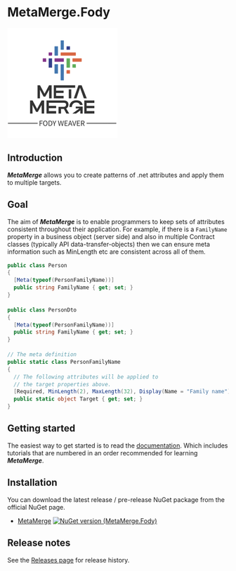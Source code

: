 # MetaMerge.Fody
![](./Images/MetaMerge-Logo.png)

## Introduction
***MetaMerge*** allows you to create patterns of .net attributes and
apply them to multiple targets.

## Goal
The aim of ***MetaMerge*** is to enable programmers to keep sets of
attributes consistent throughout their application.  For example, if
there is a `FamilyName` property in a business object (server side) and
also in multiple Contract classes (typically API data-transfer-objects)
then we can ensure meta information such as MinLength etc are consistent
across all of them.

```c#
public class Person
{
  [Meta(typeof(PersonFamilyName))]
  public string FamilyName { get; set; }
}

public class PersonDto
{
  [Meta(typeof(PersonFamilyName))]
  public string FamilyName { get; set; }
}

// The meta definition
public static class PersonFamilyName
{
  // The following attributes will be applied to
  // the target properties above.
  [Required, MinLength(2), MaxLength(32), Display(Name = "Family name")]
  public static object Target { get; set; }
}
```

## Getting started
The easiest way to get started is to read the [documentation](./Docs/README.md).
Which includes tutorials that are numbered in an order recommended
for learning ***MetaMerge***.

## Installation
You can download the latest release / pre-release NuGet package from
the official NuGet page.

* [MetaMerge](https://www.nuget.org/packages/MetaMerge.Fody) [![NuGet version (MetaMerge.Fody)](https://img.shields.io/nuget/v/MetaMerge.Fody.svg?style=flat-square)](https://www.nuget.org/packages/MetaMerge.Fody/)

## Release notes
See the [Releases page](./Docs/releases.md) for release history.
